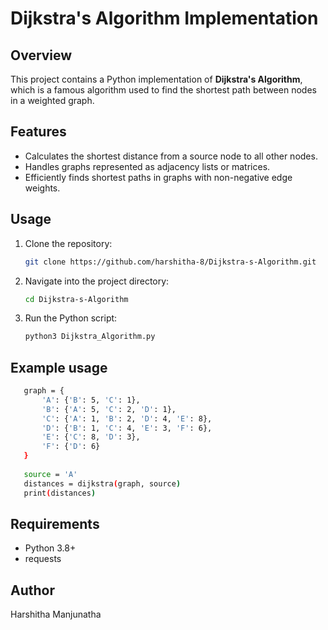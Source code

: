 # Dijkstra's Algorithm Implementation

## Overview
This project contains a Python implementation of **Dijkstra's Algorithm**, which is a famous algorithm used to find the shortest path between nodes in a weighted graph.

## Features
- Calculates the shortest distance from a source node to all other nodes.
- Handles graphs represented as adjacency lists or matrices.
- Efficiently finds shortest paths in graphs with non-negative edge weights.

## Usage
1. Clone the repository:
   ```bash
   git clone https://github.com/harshitha-8/Dijkstra-s-Algorithm.git


2. Navigate into the project directory:
   ```bash
   cd Dijkstra-s-Algorithm

3. Run the Python script:
   ```bash
   python3 Dijkstra_Algorithm.py

## Example usage
```bash
   graph = {
       'A': {'B': 5, 'C': 1},
       'B': {'A': 5, 'C': 2, 'D': 1},
       'C': {'A': 1, 'B': 2, 'D': 4, 'E': 8},
       'D': {'B': 1, 'C': 4, 'E': 3, 'F': 6},
       'E': {'C': 8, 'D': 3},
       'F': {'D': 6}
   }
   
   source = 'A'
   distances = dijkstra(graph, source)
   print(distances)
```

## Requirements
- Python 3.8+
- requests

## Author
Harshitha Manjunatha
